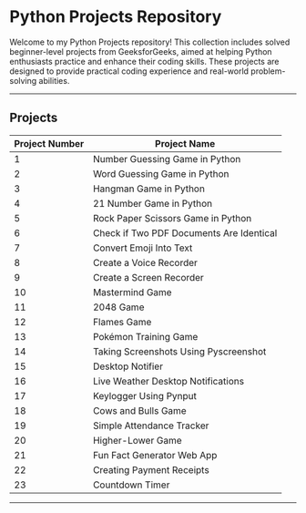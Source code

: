 # Python Projects Repository

Welcome to my Python Projects repository! This collection includes solved beginner-level projects from GeeksforGeeks, aimed at helping Python enthusiasts practice and enhance their coding skills. These projects are designed to provide practical coding experience and real-world problem-solving abilities.

---

## Projects

| Project Number | Project Name                                              |
|----------------|----------------------------------------------------------|
| 1              | Number Guessing Game in Python                           |
| 2              | Word Guessing Game in Python                             |
| 3              | Hangman Game in Python                                   |
| 4              | 21 Number Game in Python                                 |
| 5              | Rock Paper Scissors Game in Python                       |
| 6              | Check if Two PDF Documents Are Identical                 |
| 7              | Convert Emoji Into Text                                  |
| 8              | Create a Voice Recorder                                  |
| 9              | Create a Screen Recorder                                 |
| 10             | Mastermind Game                                          |
| 11             | 2048 Game                                                |
| 12             | Flames Game                                              |
| 13             | Pokémon Training Game                                    |
| 14             | Taking Screenshots Using Pyscreenshot                    |
| 15             | Desktop Notifier                                         |
| 16             | Live Weather Desktop Notifications                       |
| 17             | Keylogger Using Pynput                                   |
| 18             | Cows and Bulls Game                                      |
| 19             | Simple Attendance Tracker                                |
| 20             | Higher-Lower Game                                        |
| 21             | Fun Fact Generator Web App                               |
| 22             | Creating Payment Receipts                                |
| 23             | Countdown Timer                                          |

---